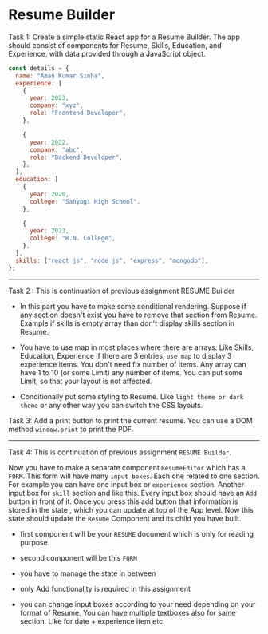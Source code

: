 # Resume Builder

Task 1: Create a simple static React app for a Resume Builder. The app should consist of components for Resume, Skills, Education, and Experience, with data provided through a JavaScript object.

```js
const details = {
  name: "Aman Kumar Sinha",
  experience: [
    {
      year: 2023,
      company: "xyz",
      role: "Frontend Developer",
    },

    {
      year: 2022,
      company: "abc",
      role: "Backend Developer",
    },
  ],
  education: [
    {
      year: 2020,
      college: "Sahyogi High School",
    },

    {
      year: 2023,
      college: "R.N. College",
    },
  ],
  skills: ["react js", "node js", "express", "mongodb"],
};
```

--- 
Task 2 : This is continuation of previous assignment RESUME Builder

- In this part you have to make some conditional rendering. Suppose if any section doesn't exist you have to remove that section from Resume. Example if skills is empty array than don't display skills section in Resume.

- You have to use map in most places where there are arrays. Like Skills, Education, Experience if there are 3 entries, ```use map``` to display 3 experience items. You don't need fix number of items. Any array can have 1 to 10 (or some Limit) any number of items. You can put some Limit, so that your layout is not affected.

- Conditionally put some styling to Resume. Like ```light theme or dark theme``` or any other way you can switch the CSS layouts.

Task 3:  Add a print button to print the current resume.
You can use a DOM method ```window.print``` to print the PDF.

--- 

Task 4: This is continuation of previous assignment ```RESUME Builder```. 

Now you have to make a separate component ```ResumeEditor``` which has a ```FORM```. This form will have many ```input boxes```. Each one related to one section. For example you can have one input box or ```experience``` section. Another input box for ```skill``` section and like this. Every input box should have an ```Add``` button in front of it. Once you press this add button that information is stored in the state , which you can update at top of the App level. Now this state should update the ```Resume``` Component and its child you have built.

- first component will be your ```RESUME``` document which is only for reading purpose.

- second component will be this ```FORM```

- you have to manage the state in between

- only Add functionality is required in this assignment

- you can change input boxes according to your need depending on your format of Resume. You can have multiple textboxes also for same section. Like for date + experience item etc.

